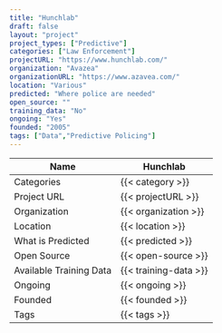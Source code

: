 ```yaml
---
title: "Hunchlab"
draft: false
layout: "project"
project_types: ["Predictive"]
categories: ["Law Enforcement"]
projectURL: "https://www.hunchlab.com/"
organization: "Avazea"
organizationURL: "https://www.azavea.com/"
location: "Various"
predicted: "Where police are needed"
open_source: ""
training_data: "No"
ongoing: "Yes"
founded: "2005"
tags: ["Data","Predictive Policing"]
---
```



Name                    |  Hunchlab    
------------------------|----
Categories              | {{< category >}} 
Project URL             | {{< projectURL >}} 
Organization            | {{< organization >}} 
Location                | {{< location >}} 
What is Predicted       | {{< predicted >}} 
Open Source             | {{< open-source >}} 
Available Training Data | {{< training-data >}}
Ongoing                 | {{< ongoing >}} 
Founded                 | {{< founded >}} 
Tags                    | {{< tags >}} 
